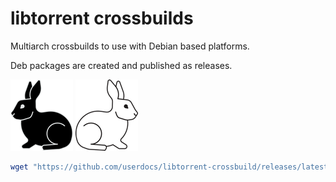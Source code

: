 # libtorrent crossbuilds

Multiarch crossbuilds to use with Debian based platforms.

Deb packages are created and published as releases.

[<img alt="Follow the white rabbit" width="100px" src="black-rabbit.png" />](https://github.com/userdocs/openssl-crossbuild)
[<img alt="Follow the white rabbit" width="100px" src="white-rabbit.png" />](https://github.com/userdocs/qt6-crossbuild)

```bash
wget "https://github.com/userdocs/libtorrent-crossbuild/releases/latest/download/$(. /etc/os-release && printf '%s' "$ID")-$(. /etc/os-release && printf '%s' "$VERSION_CODENAME")-cmake-$(dpkg --print-architecture).deb"
```
